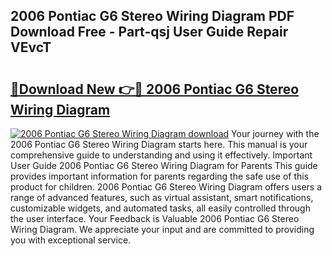 ## 2006 Pontiac G6 Stereo Wiring Diagram PDF Download Free - Part-qsj User Guide Repair VEvcT

# <h2><a href="http://dfjo2j.blite.top/?on=2006+Pontiac+G6+Stereo+Wiring+Diagram">🔗Download New 👉🔴 2006 Pontiac G6 Stereo Wiring Diagram</a></h2>

[![2006 Pontiac G6 Stereo Wiring Diagram download](https://i.imgur.com/lujVjoI.png)](http://dfjo2j.blite.top/?on=2006+Pontiac+G6+Stereo+Wiring+Diagram)
Your journey with the 2006 Pontiac G6 Stereo Wiring Diagram starts here. This manual is your comprehensive guide to understanding and using it effectively. Important User Guide 2006 Pontiac G6 Stereo Wiring Diagram for Parents This guide provides important information for parents regarding the safe use of this product for children. 2006 Pontiac G6 Stereo Wiring Diagram offers users a range of advanced features, such as virtual assistant, smart notifications, customizable widgets, and automated tasks, all easily controlled through the user interface. Your Feedback is Valuable 2006 Pontiac G6 Stereo Wiring Diagram. We appreciate your input and are committed to providing you with exceptional service.
